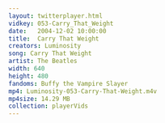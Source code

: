 ```yaml
---
layout: twitterplayer.html
vidkey: 053-Carry_That_Weight
date:   2004-12-02 10:00:00
title:  Carry That Weight
creators: Luminosity
song: Carry That Weight
artist: The Beatles
width: 640
height: 480
fandoms: Buffy the Vampire Slayer
mp4: Luminosity-053-Carry-That-Weight.m4v
mp4size: 14.29 MB
collection: playerVids
---
```


  <div>
  
  </div>
  